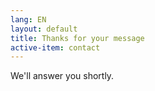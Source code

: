 ```yaml
---
lang: EN
layout: default
title: Thanks for your message
active-item: contact
---
```

We'll answer you shortly.
